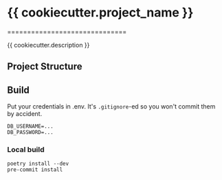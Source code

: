 # {{ cookiecutter.project_name }}
==============================

{{ cookiecutter.description }}

## Project Structure

## Build
Put your credentials in .env. It's `.gitignore`-ed so you won't commit them by accident.
```
DB_USERNAME=...
DB_PASSWORD=...
```

### Local build
```
poetry install --dev
pre-commit install
```

